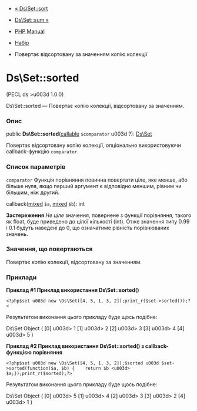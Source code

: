 - [« Ds\Set::sort](ds-set.sort.md)
- [Ds\Set::sum »](ds-set.sum.md)

- [PHP Manual](index.md)
- [Набір](class.ds-set.md)
- Повертає відсортовану за значенням копію колекції

# Ds\Set::sorted

(PECL ds \>u003d 1.0.0)

Ds\Set::sorted — Повертає копію колекції, відсортовану за значенням.

### Опис

public **Ds\Set::sorted**([callable](language.types.callable.md)
`$comparator` u003d ?): [Ds\Set](class.ds-set.md)

Повертає відсортовану копію колекції, опціонально використовуючи
callback-функцію `comparator`.

### Список параметрів

`comparator`
Функція порівняння повинна повертати ціле, яке менше, або
більше нуля, якщо перший аргумент є відповідно меншим,
рівним чи більшим, ніж другий.

callback([mixed](language.types.declarations.md#language.types.declarations.mixed)
`$a`,
[mixed](language.types.declarations.md#language.types.declarations.mixed)
`$b`): int

**Застереження**
*Не ціле* значення, повернене з функції порівняння, такого як
float, буде приведено до цілої кількості (int). Отже значення типу 0.99
і 0.1 будуть наведені до 0, що означатиме рівність порівнюваних
значень.

### Значення, що повертаються

Повертає копію колекції, відсортовану за значенням.

### Приклади

**Приклад #1 Приклад використання **Ds\Set::sorted()****

` <?php$set u003d new \Ds\Set([4, 5, 1, 3, 2]);print_r($set->sorted());?> `

Результатом виконання цього прикладу буде щось подібне:

Ds\Set Object
(
[0] u003d> 1
[1] u003d> 2
[2] u003d> 3
[3] u003d> 4
[4] u003d> 5
)

**Приклад #2 Приклад використання **Ds\Set::sorted()** з
callback-функцією порівняння**

` <?php$set u003d new \Ds\Set([4, 5, 1, 3, 2]);$sorted u003d $set->sorted(function($a, $b) {    return $b <u003d> $a;});print_r($sorted);?> `

Результатом виконання цього прикладу буде щось подібне:

Ds\Set Object
(
[0] u003d> 5
[1] u003d> 4
[2] u003d> 3
[3] u003d> 2
[4] u003d> 1
)
